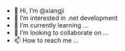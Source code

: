 - 👋 Hi, I’m @xiangji
- 👀 I’m interested in .net development
- 🌱 I’m currently learning ...
- 💞️ I’m looking to collaborate on ...
- 📫 How to reach me ...

<!---
jixiangmop/jixiangmop is a ✨ special ✨ repository because its `README.md` (this file) appears on your GitHub profile.
You can click the Preview link to take a look at your changes.
--->
